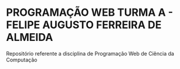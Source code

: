 # PROGRAMAÇÃO WEB TURMA A - FELIPE AUGUSTO FERREIRA DE ALMEIDA

Repositório referente a disciplina de Programação Web de Ciência da Computação
